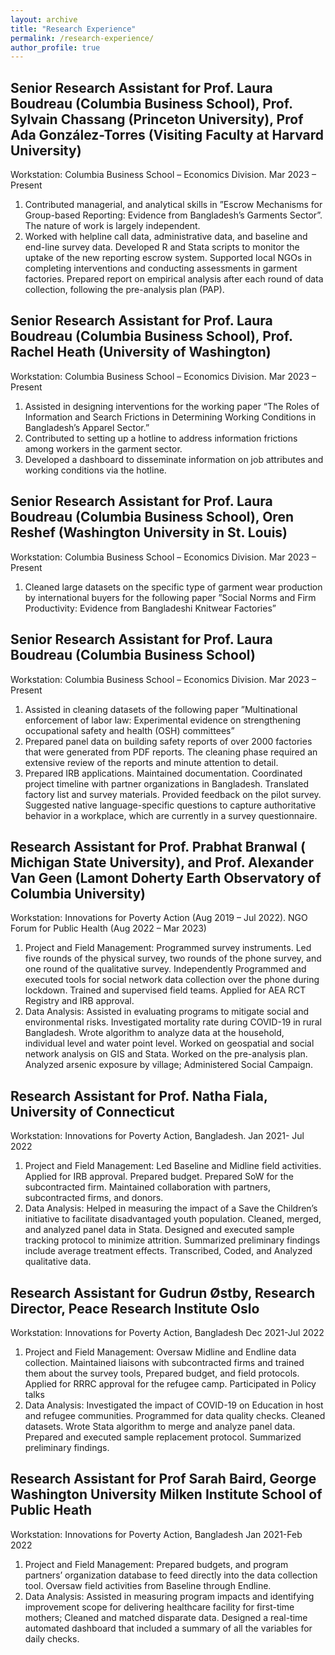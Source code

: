 ```yaml
---
layout: archive
title: "Research Experience"
permalink: /research-experience/
author_profile: true
---
```


Senior Research Assistant for Prof. Laura Boudreau (Columbia Business School), Prof. Sylvain Chassang (Princeton University), Prof Ada González-Torres (Visiting Faculty at Harvard University)
------
Workstation: Columbia Business School – Economics Division. Mar 2023 – Present
  1. Contributed managerial, and analytical skills in ”Escrow Mechanisms for Group-based Reporting: Evidence from Bangladesh’s Garments Sector”. The nature of           work is largely independent.
  2. Worked with helpline call data, administrative data, and baseline and end-line survey data. Developed R and Stata scripts to monitor the uptake of the new          reporting escrow system. Supported local NGOs in completing interventions and conducting assessments in garment factories. Prepared report on empirical analysis after each round of data collection, following the pre-analysis plan (PAP).   
    
Senior Research Assistant for Prof. Laura Boudreau (Columbia Business School), Prof. Rachel Heath (University of Washington)
------
Workstation: Columbia Business School – Economics Division. Mar 2023 – Present
  1. Assisted in designing interventions for the working paper “The Roles of Information and Search Frictions in Determining Working Conditions in Bangladesh’s          Apparel Sector.”
  2. Contributed to setting up a hotline to address information frictions among workers in the garment sector.
  3. Developed a dashboard to disseminate information on job attributes and working conditions via the hotline.


Senior Research Assistant for Prof. Laura Boudreau (Columbia Business School), Oren Reshef (Washington University in St. Louis)
------
Workstation: Columbia Business School – Economics Division. Mar 2023 – Present
  1. Cleaned large datasets on the specific type of garment wear production by international buyers for the following paper ”Social Norms and Firm Productivity:             Evidence from Bangladeshi Knitwear Factories”


Senior Research Assistant for Prof. Laura Boudreau (Columbia Business School)
------
Workstation: Columbia Business School – Economics Division. Mar 2023 – Present
  1. Assisted in cleaning datasets of the following paper ”Multinational enforcement of labor law: Experimental evidence on strengthening occupational safety and        health (OSH) committees”
  2. Prepared panel data on building safety reports of over 2000 factories that were generated from PDF reports. The cleaning phase required an extensive review of      the reports and minute attention to detail.
  3. Prepared IRB applications. Maintained documentation. Coordinated project timeline with partner organizations in Bangladesh. Translated factory list and survey      materials. Provided feedback on the pilot survey. Suggested native language-specific questions to capture authoritative behavior in a workplace, which are          currently in a survey questionnaire.


Research Assistant for Prof. Prabhat Branwal ( Michigan State University), and Prof. Alexander Van Geen (Lamont Doherty Earth Observatory of Columbia University)
------
Workstation: Innovations for Poverty Action (Aug 2019 – Jul 2022). NGO Forum for Public Health (Aug 2022 – Mar 2023)
  1. Project and Field Management: Programmed survey instruments. Led five rounds of the physical survey, two rounds of the phone survey, and one round of the           qualitative survey. Independently Programmed and executed tools for social network data collection over the phone during lockdown. Trained and supervised           field teams. Applied for AEA RCT Registry and IRB approval.
  2. Data Analysis: Assisted in evaluating programs to mitigate social and environmental risks. Investigated mortality rate during COVID-19 in rural Bangladesh.         Wrote algorithm to analyze data at the household, individual level and water point level. Worked on geospatial and social network analysis on GIS and Stata.        Worked on the pre-analysis plan. Analyzed arsenic exposure by village; Administered Social Campaign.

Research Assistant for Prof. Natha Fiala, University of Connecticut
------
Workstation: Innovations for Poverty Action, Bangladesh. Jan 2021- Jul 2022
  1. Project and Field Management: Led Baseline and Midline field activities. Applied for IRB approval. Prepared budget. Prepared SoW for the subcontracted firm.        Maintained collaboration with partners, subcontracted firms, and donors.
  2. Data Analysis: Helped in measuring the impact of a Save the Children’s initiative to facilitate disadvantaged youth population. Cleaned, merged, and analyzed       panel data in Stata. Designed and executed sample tracking protocol to minimize attrition. Summarized preliminary findings include average treatment effects.       Transcribed, Coded, and Analyzed qualitative data.

Research Assistant for Gudrun Østby, Research Director, Peace Research Institute Oslo
------
Workstation: Innovations for Poverty Action, Bangladesh Dec 2021-Jul 2022
  1. Project and Field Management: Oversaw Midline and Endline data collection. Maintained liaisons with subcontracted firms and trained them about the survey           tools, Prepared budget, and field protocols. Applied for RRRC approval for the refugee camp. Participated in Policy talks
  2. Data Analysis: Investigated the impact of COVID-19 on Education in host and refugee communities. Programmed for data quality checks. Cleaned datasets. Wrote        Stata algorithm to merge and analyze panel data. Prepared and executed sample replacement protocol. Summarized preliminary findings.

Research Assistant for Prof Sarah Baird, George Washington University Milken Institute School of Public Heath
------
Workstation: Innovations for Poverty Action, Bangladesh Jan 2021-Feb 2022
  1. Project and Field Management: Prepared budgets, and program partners’ organization database to feed directly into the data collection tool. Oversaw field               activities from Baseline through Endline.
  2. Data Analysis: Assisted in measuring program impacts and identifying improvement scope for delivering healthcare facility for first-time mothers; Cleaned and       matched disparate data. Designed a real-time automated dashboard that included a summary of all the variables for daily checks.

